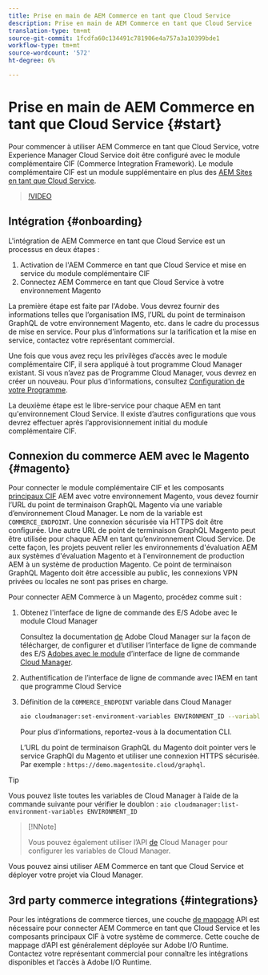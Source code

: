 ```yaml
---
title: Prise en main de AEM Commerce en tant que Cloud Service
description: Prise en main de AEM Commerce en tant que Cloud Service
translation-type: tm+mt
source-git-commit: 1fcdfa60c134491c781906e4a757a3a10399bde1
workflow-type: tm+mt
source-wordcount: '572'
ht-degree: 6%

---
```



# Prise en main de AEM Commerce en tant que Cloud Service {#start}

Pour commencer à utiliser AEM Commerce en tant que Cloud Service, votre Experience Manager Cloud Service doit être configuré avec le module complémentaire CIF (Commerce Integration Framework). Le module complémentaire CIF est un module supplémentaire en plus des [AEM Sites en tant que Cloud Service](https://docs.adobe.com/content/help/en/experience-manager-cloud-service/sites/home.html).

>[!VIDEO](https://video.tv.adobe.com/v/37843?quality=12&learn=on)

## Intégration {#onboarding}

L&#39;intégration de AEM Commerce en tant que Cloud Service est un processus en deux étapes :

1. Activation de l&#39;AEM Commerce en tant que Cloud Service et mise en service du module complémentaire CIF
2. Connectez AEM Commerce en tant que Cloud Service à votre environnement Magento

La première étape est faite par l&#39;Adobe. Vous devrez fournir des informations telles que l’organisation IMS, l’URL du point de terminaison GraphQL de votre environnement Magento, etc. dans le cadre du processus de mise en service. Pour plus d&#39;informations sur la tarification et la mise en service, contactez votre représentant commercial.

Une fois que vous avez reçu les privilèges d’accès avec le module complémentaire CIF, il sera appliqué à tout programme Cloud Manager existant. Si vous n’avez pas de Programme Cloud Manager, vous devrez en créer un nouveau. Pour plus d&#39;informations, consultez [Configuration de votre Programme](https://docs.adobe.com/content/help/en/experience-manager-cloud-manager/using/getting-started/setting-up-program.html).

La deuxième étape est le libre-service pour chaque AEM en tant qu&#39;environnement Cloud Service. Il existe d’autres configurations que vous devrez effectuer après l’approvisionnement initial du module complémentaire CIF.

## Connexion du commerce AEM avec le Magento {#magento}

Pour connecter le module complémentaire CIF et les composants [principaux CIF](https://github.com/adobe/aem-core-cif-components) AEM avec votre environnement Magento, vous devez fournir l’URL du point de terminaison GraphQL Magento via une variable d’environnement Cloud Manager. Le nom de la variable est `COMMERCE_ENDPOINT`. Une connexion sécurisée via HTTPS doit être configurée.
Une autre URL de point de terminaison GraphQL Magento peut être utilisée pour chaque AEM en tant qu’environnement Cloud Service. De cette façon, les projets peuvent relier les environnements d&#39;évaluation AEM aux systèmes d&#39;évaluation Magento et à l&#39;environnement de production AEM à un système de production Magento. Ce point de terminaison GraphQL Magento doit être accessible au public, les connexions VPN privées ou locales ne sont pas prises en charge.

Pour connecter AEM Commerce à un Magento, procédez comme suit :

1. Obtenez l&#39;interface de ligne de commande des E/S Adobe avec le module Cloud Manager

   Consultez la documentation [de](https://docs.adobe.com/content/help/en/experience-manager-cloud-manager/using/introduction-to-cloud-manager.html) Adobe Cloud Manager sur la façon de télécharger, de configurer et d’utiliser l’interface de ligne de commande des E/S [Adobes avec le module](https://github.com/adobe/aio-cli) d’interface de ligne de commande [Cloud Manager](https://github.com/adobe/aio-cli-plugin-cloudmanager).

2. Authentification de l’interface de ligne de commande avec l’AEM en tant que programme Cloud Service

3. Définition de la `COMMERCE_ENDPOINT` variable dans Cloud Manager

   ```bash
   aio cloudmanager:set-environment-variables ENVIRONMENT_ID --variable COMMERCE_ENDPOINT "<Magento GraphQL endpoint URL>"
   ```

   Pour plus d’informations, reportez-vous à la documentation [](https://github.com/adobe/aio-cli-plugin-cloudmanager#aio-cloudmanagerset-environment-variables-environmentid) CLI.

   L’URL du point de terminaison GraphQL du Magento doit pointer vers le service GraphQl du Magento et utiliser une connexion HTTPS sécurisée. Par exemple : `https://demo.magentosite.cloud/graphql`.

>[!TIP]
>
>Vous pouvez liste toutes les variables de Cloud Manager à l’aide de la commande suivante pour vérifier le doublon : `aio cloudmanager:list-environment-variables ENVIRONMENT_ID`

>[!NNote]
>
>Vous pouvez également utiliser l’API [de](https://www.adobe.io/apis/experiencecloud/cloud-manager/docs.html) Cloud Manager pour configurer les variables de Cloud Manager.

Vous pouvez ainsi utiliser AEM Commerce en tant que Cloud Service et déployer votre projet via Cloud Manager.

## 3rd party commerce integrations {#integrations}

Pour les intégrations de commerce tierces, une couche [de mappage](architecture/third-party.md) API est nécessaire pour connecter AEM Commerce en tant que Cloud Service et les composants principaux CIF à votre système de commerce. Cette couche de mappage d’API est généralement déployée sur Adobe I/O Runtime. Contactez votre représentant commercial pour connaître les intégrations disponibles et l’accès à Adobe I/O Runtime.
